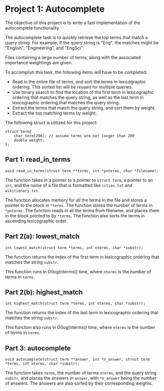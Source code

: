 # Project 1: Autocomplete

The objective of this project is to write a fast implementation of the autocomplete functionality.

The autocomplete task is to quickly retrieve the top terms that match a query string. For example, if the query string is "Eng", the matches might be "English", "Engineering", and "EngSci".

Files containing a large number of terms, along with the associated importance weightings are given.

To accomplish this task, the following items will have to be completed:

* Read in the entire file of terms, and sort the terms in lexicographic ordering. This sorted list will be reused for multiple queries.
* Use binary search to find the location of the first term in lexicographic ordering that matches the query string, as well as the last term in lexicographic ordering that matches the query string.
* Extract the terms that match the query string, and sort them by weight.
* Extract the top matching terms by weight.

The following struct is utilized for this project:
```
struct term{
    char term[200]; // assume terms are not longer than 200
    double weight;
};
```

## Part 1: read_in_terms

```
void read_in_terms(struct term **terms, int *pnterms, char *filename);
```

The function takes in a pointer to a pointer to `struct term`, a pointer to an `int`, and the name of a file that is formatted like `cities.txt` and `wikitionary.txt`.

The function allocates memory for all the terms in the file and stores a pointer to the block in `*terms`. The function stores the number of terms in `*pnterms`. The function reads in all the terms from filename, and places them in the block pointed to by `*terms`. The function also sorts the terms in ascending lexicographic order.

## Part 2(a): lowest_match

```
int lowest_match(struct term *terms, int nterms, char *substr);
```

The function returns the index of the first term in lexicographic ordering that matches the string `substr`.

This function runs in Ο(log(nterms)) time, where `nterms` is the number of terms in `terms`.

## Part 2(b): highest_match

```
int highest_match(struct term *terms, int nterms, char *substr);
```

The function returns the index of the last term in lexicographic ordering that matches the string `substr`.

This function also runs in Ο(log(nterms)) time, where `nterms` is the number of terms in `terms`.

## Part 3: autocomplete

```
void autocomplete(struct term **answer, int *n_answer, struct term *terms, int nterms, char *substr);
```

The function takes `terms`, the number of terms `nterms`, and the query string `substr`, and places the answers in `answer`, with `*n_answer` being the number of answers. The answers are also sorted by their corresponding weights.
